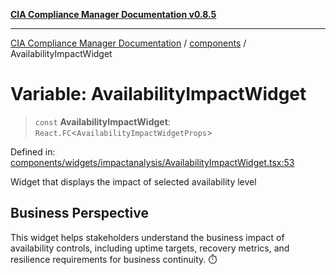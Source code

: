 [**CIA Compliance Manager Documentation v0.8.5**](../../README.md)

***

[CIA Compliance Manager Documentation](../../modules.md) / [components](../README.md) / AvailabilityImpactWidget

# Variable: AvailabilityImpactWidget

> `const` **AvailabilityImpactWidget**: `React.FC`\<`AvailabilityImpactWidgetProps`\>

Defined in: [components/widgets/impactanalysis/AvailabilityImpactWidget.tsx:53](https://github.com/Hack23/cia-compliance-manager/blob/4f2006283e1cd56feb8daea1f810b2bc8c1b1d1b/src/components/widgets/impactanalysis/AvailabilityImpactWidget.tsx#L53)

Widget that displays the impact of selected availability level

## Business Perspective

This widget helps stakeholders understand the business impact of
availability controls, including uptime targets, recovery metrics,
and resilience requirements for business continuity. ⏱️
